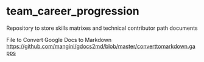 # team_career_progression
Repository to store skills matrixes and technical contributor path documents


File to Convert Google Docs to Markdown
https://github.com/mangini/gdocs2md/blob/master/converttomarkdown.gapps

